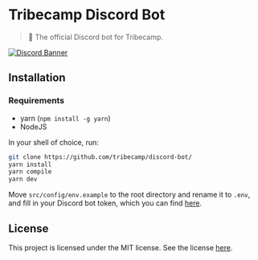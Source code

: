 # Tribecamp Discord Bot

> 🤖 The official Discord bot for Tribecamp.

[![Discord Banner](https://discordapp.com/api/guilds/760515679660408852/widget.png?style=banner2)](https://discord.gg/3ZSWTfW)

## Installation

### Requirements

- yarn (`npm install -g yarn`)
- NodeJS

In your shell of choice, run:

```bash
git clone https://github.com/tribecamp/discord-bot/
yarn install
yarn compile
yarn dev
```

Move `src/config/env.example` to the root directory and rename it to `.env`, and fill in your Discord bot token, which you can find [here](https://discord.com/developers/applications).

## License

This project is licensed under the MIT license. See the license [here](./LICENSE).
